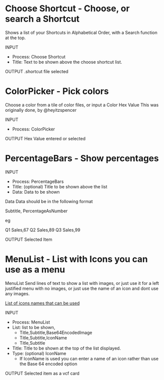 # Choose Shortcut - Choose, or search a Shortcut
Shows a list of your Shortcuts in Alphabetical Order, with a Search function at the top.

INPUT
- Process: Choose Shortcut
- Title: Text to be shown above the choose shortcut list.

OUTPUT
.shortcut file selected

# ColorPicker - Pick colors
Choose a color from a tile of color files, or input a Color Hex Value
This was originally done, by @heyitzspencer

INPUT
- Process: ColorPicker

OUTPUT
Hex Value entered or selected

# PercentageBars - Show percentages

INPUT
- Process: PercentageBars
- Title: (optional) Title to be shown above the list
- Data: Data to be shown

Data
Data should be in the following format 

Subtitle, PercentageAsNumber

eg 

Q1 Sales,67
Q2 Sales,89
Q3 Sales,99



OUTPUT
Selected Item


# MenuList - List with Icons you can use as a menu
MenuList
Send lines of text to show a list with images, or just use it for a left justified menu with no images, or just use the name of an icon and dont use any images.

[List of icons names that can be used](https://gist.github.com/nturpin0/32e74627f47da91dd9aa979506d6d8f7)

INPUT
- Process: MenuList
- List: list to be shown, 
  - Title,Subtitle,Base64EncodedImage
  - Title,Subtitle,IconName    
  - Title,Subtitle
- Title: Title to be shown at the top of the list displayed.
- Type: (optional) IconName
  - If IconName is used you can enter  a name of an icon rather than use the Base 64 encoded option
 
OUTPUT
Selected item as a vcf card
